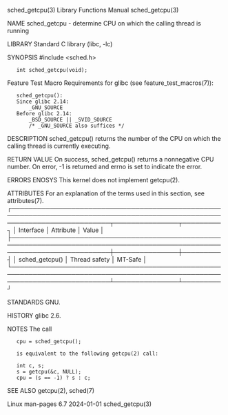 sched_getcpu(3)							   Library Functions Manual						       sched_getcpu(3)

NAME
       sched_getcpu - determine CPU on which the calling thread is running

LIBRARY
       Standard C library (libc, -lc)

SYNOPSIS
       #include <sched.h>

       int sched_getcpu(void);

   Feature Test Macro Requirements for glibc (see feature_test_macros(7)):

       sched_getcpu():
	   Since glibc 2.14:
	       _GNU_SOURCE
	   Before glibc 2.14:
	       _BSD_SOURCE || _SVID_SOURCE
		   /* _GNU_SOURCE also suffices */

DESCRIPTION
       sched_getcpu() returns the number of the CPU on which the calling thread is currently executing.

RETURN VALUE
       On success, sched_getcpu() returns a nonnegative CPU number.  On error, -1 is returned and errno is set to indicate the error.

ERRORS
       ENOSYS This kernel does not implement getcpu(2).

ATTRIBUTES
       For an explanation of the terms used in this section, see attributes(7).
       ┌───────────────────────────────────────────────────────────────────────────────────────────────────────────────────────────┬───────────────┬─────────┐
       │ Interface														   │ Attribute	   │ Value   │
       ├───────────────────────────────────────────────────────────────────────────────────────────────────────────────────────────┼───────────────┼─────────┤
       │ sched_getcpu()														   │ Thread safety │ MT-Safe │
       └───────────────────────────────────────────────────────────────────────────────────────────────────────────────────────────┴───────────────┴─────────┘

STANDARDS
       GNU.

HISTORY
       glibc 2.6.

NOTES
       The call

	   cpu = sched_getcpu();

       is equivalent to the following getcpu(2) call:

	   int c, s;
	   s = getcpu(&c, NULL);
	   cpu = (s == -1) ? s : c;

SEE ALSO
       getcpu(2), sched(7)

Linux man-pages 6.7							  2024-01-01							       sched_getcpu(3)
